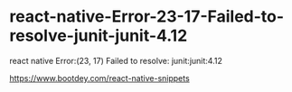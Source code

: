 # react-native-Error-23-17-Failed-to-resolve-junit-junit-4.12
react native Error:(23, 17) Failed to resolve: junit:junit:4.12

https://www.bootdey.com/react-native-snippets

